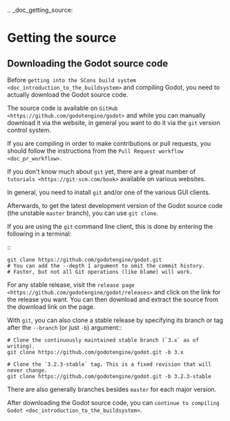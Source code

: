 .. _doc_getting_source:

Getting the source
==================


Downloading the Godot source code
---------------------------------

Before `getting into the SCons build system <doc_introduction_to_the_buildsystem>`
and compiling Godot, you need to actually download the Godot source code.

The source code is available on `GitHub <https://github.com/godotengine/godot>`
and while you can manually download it via the website, in general you want to
do it via the `git` version control system.

If you are compiling in order to make contributions or pull requests, you should
follow the instructions from the `Pull Request workflow <doc_pr_workflow>`.

If you don't know much about `git` yet, there are a great number of
`tutorials <https://git-scm.com/book>` available on various websites.

In general, you need to install `git` and/or one of the various GUI clients.

Afterwards, to get the latest development version of the Godot source code
(the unstable `master` branch), you can use `git clone`.

If you are using the `git` command line client, this is done by entering
the following in a terminal:

::

    git clone https://github.com/godotengine/godot.git
    # You can add the --depth 1 argument to omit the commit history.
    # Faster, but not all Git operations (like blame) will work.

For any stable release, visit the `release page <https://github.com/godotengine/godot/releases>`
and click on the link for the release you want.
You can then download and extract the source from the download link on the page.

With `git`, you can also clone a stable release by specifying its branch or tag
after the `--branch` (or just `-b`) argument::

    # Clone the continuously maintained stable branch (`3.x` as of writing).
    git clone https://github.com/godotengine/godot.git -b 3.x

    # Clone the `3.2.3-stable` tag. This is a fixed revision that will never change.
    git clone https://github.com/godotengine/godot.git -b 3.2.3-stable

There are also generally branches besides `master` for each major version.

After downloading the Godot source code,
you can `continue to compiling Godot <doc_introduction_to_the_buildsystem>`.
